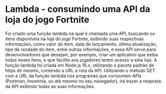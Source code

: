 # Lambda - consumindo uma API da loja do jogo Fortnite

  Foi criado uma função lambda na qual é chamada uma API, buscando os itens disponíveis na loja do jogo Fortnite, exibindo suas respectivas informações, como valor do item, data de lançamento, última atualização, tipo de raridade do item, entre outras informações, e essa API serve para desenvolvedores que desejam, por exemplo, criar um aplicativo que exiba todos esses itens, e que facilite aos jogadores terem acesso a esta loja.
  A função lambda foi criada em Node.js 16.x, utilizando o pacote padrão de https do mesmo, contendo a URL e rota da API. Utilizando o método GET com a URL da função lambda nos programas que consomem APIs (Postman, Insomnia, ou até mesmo no seu navegador), irá trazer a resposta da API exibindo todas as suas informações.
